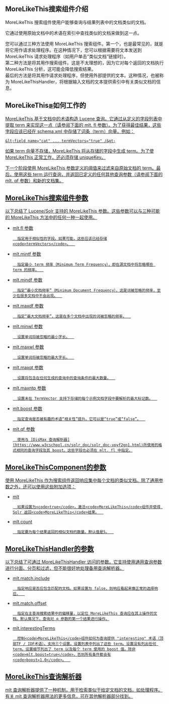 ## MoreLikeThis搜索组件介绍 
<div class="content-intro view-box ">MoreLikeThis 搜索组件使用户能够查询与结果列表中的文档类似的文档。
      
  
它通过使用原始文档中的术语在索引中查找类似的文档来做到这一点。
      
  
您可以通过三种方法使用 MoreLikeThis 搜索组件。第一个，也是最常见的，就是将它用作请求处理程序。在这种情况下，您可以根据需要将文本发送到 MoreLikeThis 请求处理程序（如用户单击“类似文档”链接时）。  
第二种方法是将其用作搜索组件。这是不太理想的，因为它对每个返回的文档执行 MoreLikeThis 分析，这可能会降低搜索结果。  
最后的方法是将其用作请求处理程序，但使用外部提供的文本。这种情况，也被称为 MoreLikeThisHandler，将根据输入文档的文本提供索引中有关类似文档的信息。  

## MoreLikeThis<span style="font-size: 14px;">是</span>如何工作的<a href="http://lucene.apache.org/solr/guide/7_0/morelikethis.html#how-morelikethis-works"/>

MoreLikeThis 基于文档中的术语构造 Lucene 查询。它通过从定义的字段列表中提取 term 来实现这一点（请参阅下面的 mlt. fl 参数）。为了获得最佳结果，这些字段应该已经在 schema.xml 中存储了词条（term）向量。例如：  
```
&lt;field name="cat" ... termVectors="true" /&gt;
```

如果 term 向量不存储，MoreLikeThis 将从存储的字段中生成 term。为了使 MoreLikeThis 正常工作，还必须存储 uniqueKey。
      
  
下一个阶段使用 MoreLikeThis 参数定义的阈值来过滤来自原始文档的 term。最后，使用这些 term 运行查询，并返回已定义的任何其他查询参数（请参阅下面的 mlt. qf 参数）和新的文档集。  

## MoreLikeThis搜索组件参数<a href="http://lucene.apache.org/solr/guide/7_0/morelikethis.html#common-parameters-for-morelikethis"/>

以下总结了 Lucene/Solr 支持的 MoreLikeThis 参数。这些参数可以与三种可能的 MoreLikeThis 方法中的任何一种一起使用。  
- mlt.fl 参数  

   
        指定用于相似性的字段。如果可能，这些应该已经存储<code>termVectors</code>。  
    
- mlt.mintf 参数  

    
        指定最小 term 频率（Minimum Term Frequency），即在源文档中将忽略哪些 term 的频率。  
    
- mlt.mindf 参数  

    
        指定“最小文档频率”（Minimum Document Frequency），这是词被忽略的频率，至少在很多文档中不会出现。  
    
- mlt.maxdf 参数  

   
        指定“最大文档频率”，这是在多个文档中出现的词被忽略的频率。  
    
- mlt.minwl 参数  

    
        设置单词将被忽略的最小字长。  
    
- mlt.maxwl 参数  

        设置单词将被忽略的最大字长。  
    
- mlt.maxqt 参数  

    
        设置将包含在任何生成的查询中的查询条件的最大数量。  
    
- mlt.maxntp 参数  

        设置未在 TermVector 支持下存储的每个示例文档字段中要解析的最大标记数。  
    
- mlt.boost 参数  

        指定查询是否被有趣的术语“相关性”提升。它可以是“true”或“false”。  
    
- mlt.qf 参数  

        使用与 [DisMax 查询解析器](https://www.w3cschool.cn/solr_doc/solr_doc-vpyf2gn1.html)所使用的格式相同的查询字段及其 boost。这些字段也必须在 mlt. fl 中指定。
              
          
    


## MoreLikeThisComponent的参数<a href="http://lucene.apache.org/solr/guide/7_0/morelikethis.html#parameters-for-the-morelikethiscomponent"/>

使用 MoreLikeThis 作为搜索组件返回响应集中每个文档的类似文档。除了通用参数之外，还可以使用这些附加选项：  
- mlt  

    
        如果设置为<code>true</code>，激活<code>MoreLikeThis</code>组件并使得 Solr 返回<code>MoreLikeThis</code>结果。  
    
- mlt.count  

 
        指定要为每个结果返回的相似文档的数量。默认值是5。  
    


## MoreLikeThisHandler的参数<a href="http://lucene.apache.org/solr/guide/7_0/morelikethis.html#parameters-for-the-morelikethishandler"/>

以下总结了可通过 MoreLikeThisHandler 访问的参数。它支持使用通用查询参数进行分面、分页和过滤，但不能很好地处理备用查询解析器。
      
  
- mlt.match.include  

 
        指定响应是否应包含匹配的文档。如果设置为 false，则响应看起来像正常的选择响应。  
    
- mlt.match.offset  

        指定在主查询搜索结果中的偏移量，以定位 MoreLikeThis 查询应在其上操作的文档。默认情况下，查询对 q 参数的第一个结果进行操作。
              
          
    
- mlt.interestingTerms  

    
        控制<code>MoreLikeThis</code>组件如何为查询提供 "interesting" 术语（顶部TF / IDF术语）。支持三个设置。设置列表中列出了这些 term。设置没有列出任何 term。设置细节列出了 term 以及每个 term 使用的 boost 值。除非<code>mlt.boost=true</code>，否则所有条件都会有<code>boost=1.0</code>。  
    


## <span style="font-family: inherit;">MoreLikeThis</span>查询解析器

mlt 查询解析器提供了一种机制，用于检索类似于给定文档的文档，如处理程序。有关 mlt 查询解析器用法的更多信息，可在其他解析器部分找到。  
